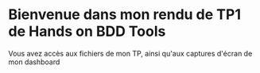 # Bienvenue dans mon rendu de TP1 de Hands on BDD Tools

Vous avez accès aux fichiers de mon TP, ainsi qu'aux captures d'écran de mon dashboard


